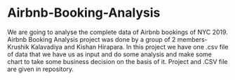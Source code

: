 # Airbnb-Booking-Analysis

We are going to analyse the complete data of Airbnb bookings of NYC 2019. Airbnb Booking Analysis project was done by a group of 2 members- Krushik Kalavadiya and Kishan Hirapara. In this project we have one .csv file of data that we have us as input and do some analysis and make some chart to take some business decision on the basis of it. Project and .CSV file are given in repository. 
